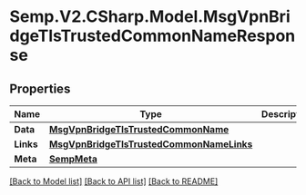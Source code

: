 # Semp.V2.CSharp.Model.MsgVpnBridgeTlsTrustedCommonNameResponse
## Properties

Name | Type | Description | Notes
------------ | ------------- | ------------- | -------------
**Data** | [**MsgVpnBridgeTlsTrustedCommonName**](MsgVpnBridgeTlsTrustedCommonName.md) |  | [optional] 
**Links** | [**MsgVpnBridgeTlsTrustedCommonNameLinks**](MsgVpnBridgeTlsTrustedCommonNameLinks.md) |  | [optional] 
**Meta** | [**SempMeta**](SempMeta.md) |  | 

[[Back to Model list]](../README.md#documentation-for-models) [[Back to API list]](../README.md#documentation-for-api-endpoints) [[Back to README]](../README.md)

